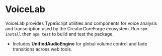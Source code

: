 # VoiceLab

VoiceLab provides TypeScript utilities and components for voice analysis and transcription used by the CreatorCoreForge ecosystem. Run `npm install` then `npm test` to build and test the package.
- Includes **UnifiedAudioEngine** for global volume control and fade transitions across web tools.
